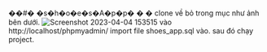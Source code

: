 ��#� �s�h�o�e�s�A�p�p�
�
�
clone về bỏ trong mục như ảnh bên dưới.
![Screenshot 2023-04-04 153515](https://user-images.githubusercontent.com/93391369/229735830-59b22ad9-b176-4cf8-be22-27485647faf6.png)
vào http://localhost/phpmyadmin/ import file shoes_app.sql vào.
sau đó chạy project.

